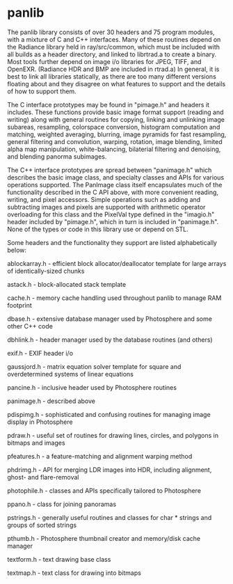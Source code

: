 # panlib
The panlib library consists of over 30 headers and 75 program modules,
with a mixture of C and C++ interfaces.
Many of these routines depend on the Radiance library held in ray/src/common,
which must be included with all builds as a header directory, and linked to librtrad.a
to create a binary.  Most tools further depend on image i/o libraries for JPEG, TIFF,
and OpenEXR.  (Radiance HDR and BMP are included in rtrad.a)  In general, it is best
to link all libraries statically, as there are too many different versions floating
about and they disagree on what features to support and the details of how to support them.

The C interface prototypes may be found in "pimage.h" and headers it includes.
These functions provide basic image format support (reading and writing) along with
general routines for copying, linking and unlinking image subareas, resampling, colorspace
conversion, histogram computation and matching, weighted averaging, blurring,
image pyramids for fast resampling, general filtering and convolution, warping,
rotation, image blending, limited alpha map manipulation, white-balancing,
bilaterial filtering and denoising, and blending panorma subimages.

The C++ interface prototypes are spread between "panimage.h" which describes the
basic image class, and specialty classes and APIs for various operations supported.
The PanImage class itself encapsulates much of the functionality described in the
C API above, with more convenient reading, writing, and pixel accessors.  Simple
operations such as adding and subtracting images and pixels are supported with
arithmetic operator overloading for this class and the PixelVal type defined in
the "imagio.h" header included by "pimage.h", which in turn is included in
"panimage.h".  None of the types or code in this library use or depend on STL.

Some headers and the functionality they support are listed alphabetically below:

ablockarray.h - efficient block allocator/deallocator template for large arrays of identically-sized chunks

astack.h - block-allocated stack template

cache.h - memory cache handling used throughout panlib to manage RAM footprint

dbase.h - extensive database manager used by Photosphere and some other C++ code

dbhlink.h - header manager used by the database routines (and others)

exif.h - EXIF header i/o

gaussjord.h - matrix equation solver template for square and overdetermined systems of linear equations

pancine.h - inclusive header used by Photosphere routines

panimage.h - described above

pdispimg.h - sophisticated and confusing routines for managing image display in Photosphere

pdraw.h - useful set of routines for drawing lines, circles, and polygons in bitmaps and images

pfeatures.h - a feature-matching and alignment warping method

phdrimg.h - API for merging LDR images into HDR, including alignment, ghost- and flare-removal

photophile.h - classes and APIs specifically tailored to Photosphere

ppano.h - class for joining panoramas

pstrings.h - generally useful routines and classes for char * strings and groups of sorted strings

pthumb.h - Photosphere thumbnail creator and memory/disk cache manager

textform.h - text drawing base class

textmap.h - text class for drawing into bitmaps
